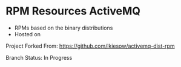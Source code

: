 RPM Resources ActiveMQ
======================

- RPMs based on the binary distributions
- Hosted on

Project Forked From: 
https://github.com/lkiesow/activemq-dist-rpm

Branch Status: In Progress 
